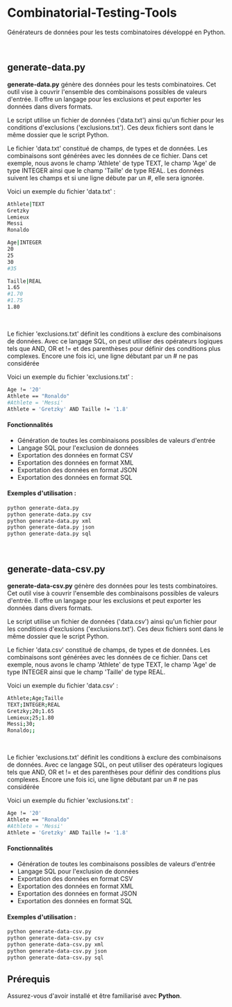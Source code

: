 # Combinatorial-Testing-Tools
Générateurs de données pour les tests combinatoires développé en Python.

&nbsp;&nbsp;&nbsp;&nbsp;


## generate-data.py
**generate-data.py** génère des données pour les tests combinatoires. Cet outil vise à couvrir l'ensemble des combinaisons possibles de valeurs d'entrée. Il offre un langage pour les exclusions et peut exporter les données dans divers formats.

Le script utilise un fichier de données ('data.txt') ainsi qu'un fichier pour les conditions d'exclusions ('exclusions.txt').
Ces deux fichiers sont dans le même dossier que le script Python.

Le fichier 'data.txt' constitué de champs, de types et de données. Les combinaisons sont générées avec les données de ce fichier.
Dans cet exemple, nous avons le champ 'Athlete' de type TEXT, le champ 'Age' de type INTEGER ainsi que le champ 'Taille' de type REAL.
Les données suivent les champs et si une ligne débute par un #, elle sera ignorée.


Voici un exemple du fichier 'data.txt' :
```sh
Athlete|TEXT
Gretzky
Lemieux
Messi
Ronaldo

Age|INTEGER
20
25
30
#35

Taille|REAL
1.65
#1.70
#1.75
1.80
```

&nbsp;

Le fichier 'exclusions.txt' définit les conditions à exclure des combinaisons de données.
Avec ce langage SQL, on peut utiliser des opérateurs logiques tels que AND, OR et != et des parenthèses pour définir des conditions plus complexes.
Encore une fois ici, une ligne débutant par un # ne pas considérée


Voici un exemple du fichier 'exclusions.txt' :
```sh
Age != '20'
Athlete == "Ronaldo"
#Athlete = 'Messi'
Athlete = 'Gretzky' AND Taille != '1.8'
```

#### Fonctionnalités
- Génération de toutes les combinaisons possibles de valeurs d'entrée
- Langage SQL pour l'exclusion de données
- Exportation des données en format CSV
- Exportation des données en format XML
- Exportation des données en format JSON
- Exportation des données en format SQL


#### Exemples d'utilisation :
```sh
python generate-data.py
python generate-data.py csv
python generate-data.py xml
python generate-data.py json
python generate-data.py sql
```
&nbsp;&nbsp;&nbsp;&nbsp;

## generate-data-csv.py
**generate-data-csv.py** génère des données pour les tests combinatoires. Cet outil vise à couvrir l'ensemble des combinaisons possibles de valeurs d'entrée. Il offre un langage pour les exclusions et peut exporter les données dans divers formats.

Le script utilise un fichier de données ('data.csv') ainsi qu'un fichier pour les conditions d'exclusions ('exclusions.txt').
Ces deux fichiers sont dans le même dossier que le script Python.

Le fichier 'data.csv' constitué de champs, de types et de données. Les combinaisons sont générées avec les données de ce fichier.
Dans cet exemple, nous avons le champ 'Athlete' de type TEXT, le champ 'Age' de type INTEGER ainsi que le champ 'Taille' de type REAL.


Voici un exemple du fichier 'data.csv' :
```sh
Athlete;Age;Taille
TEXT;INTEGER;REAL
Gretzky;20;1.65
Lemieux;25;1.80
Messi;30;
Ronaldo;;
```

&nbsp;

Le fichier 'exclusions.txt' définit les conditions à exclure des combinaisons de données.
Avec ce langage SQL, on peut utiliser des opérateurs logiques tels que AND, OR et != et des parenthèses pour définir des conditions plus complexes.
Encore une fois ici, une ligne débutant par un # ne pas considérée


Voici un exemple du fichier 'exclusions.txt' :
```sh
Age != '20'
Athlete == "Ronaldo"
#Athlete = 'Messi'
Athlete = 'Gretzky' AND Taille != '1.8'
```

#### Fonctionnalités
- Génération de toutes les combinaisons possibles de valeurs d'entrée
- Langage SQL pour l'exclusion de données
- Exportation des données en format CSV
- Exportation des données en format XML
- Exportation des données en format JSON
- Exportation des données en format SQL


#### Exemples d'utilisation :
```sh
python generate-data-csv.py
python generate-data-csv.py csv
python generate-data-csv.py xml
python generate-data-csv.py json
python generate-data-csv.py sql
```

## Prérequis
Assurez-vous d'avoir installé et être familiarisé avec **Python**.

